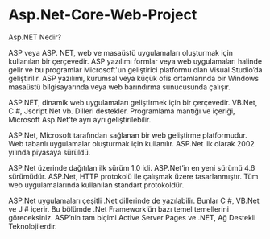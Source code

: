 # Asp.Net-Core-Web-Project

Asp.NET Nedir?

ASP veya ASP. NET, web ve masaüstü uygulamaları oluşturmak için kullanılan bir çerçevedir. ASP yazılımı formlar veya web uygulamaları halinde gelir ve bu programlar Microsoft'un geliştirici platformu olan Visual Studio’da geliştirilir. ASP yazılımı, kurumsal veya küçük ofis ortamlarında bir Windows masaüstü bilgisayarında veya web barındırma sunucusunda çalışır.
 
ASP.NET, dinamik web uygulamaları geliştirmek için bir çerçevedir. VB.Net, C #, Jscript.Net vb. Dilleri destekler. Programlama mantığı ve içeriği, Microsoft Asp.Net’te ayrı ayrı geliştirilebilir.
 
ASP.Net, Microsoft tarafından sağlanan bir web geliştirme platformudur. Web tabanlı uygulamalar oluşturmak için kullanılır. ASP.Net ilk olarak 2002 yılında piyasaya sürüldü.
 
ASP.Net üzerinde dağıtılan ilk sürüm 1.0 idi. ASP.Net’in en yeni sürümü 4.6 sürümüdür. ASP.Net, HTTP protokolü ile çalışmak üzere tasarlanmıştır. Tüm web uygulamalarında kullanılan standart protokoldür.
 
ASP.Net uygulamaları çeşitli .Net dillerinde de yazılabilir. Bunlar C #, VB.Net ve J # içerir. Bu bölümde .Net Framework’ün bazı temel temellerini göreceksiniz. ASP’nin tam biçimi Active Server Pages ve .NET, Ağ Destekli Teknolojilerdir.

